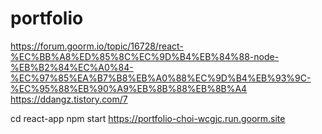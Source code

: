 # portfolio





https://forum.goorm.io/topic/16728/react-%EC%BB%A8%ED%85%8C%EC%9D%B4%EB%84%88-node-%EB%B2%84%EC%A0%84-%EC%97%85%EA%B7%B8%EB%A0%88%EC%9D%B4%EB%93%9C-%EC%95%88%EB%90%A9%EB%8B%88%EB%8B%A4
https://ddangz.tistory.com/7


cd react-app
npm start
https://portfolio-choi-wcgjc.run.goorm.site